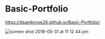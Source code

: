 # Basic-Portfolio
https://dsambrose26.github.io/Basic-Portfolio/

![screen shot 2018-05-31 at 11 12 44 pm](https://user-images.githubusercontent.com/34081511/40819167-5b4f9502-6528-11e8-802b-bd6b5bab2bcd.png)
